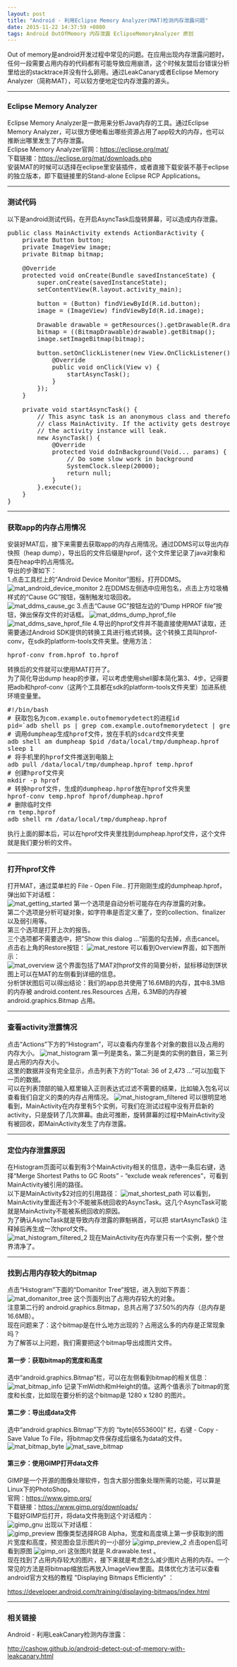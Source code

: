 ```yaml
---
layout: post
title: "Android - 利用Eclipse Memory Analyzer(MAT)检测内存泄露问题"
date: 2015-11-22 14:37:59 +0800
tags: Android OutOfMemory 内存泄露 EclipseMemoryAnalyzer 原创
---
```


Out of memory是android开发过程中常见的问题。在应用出现内存泄露问题时，任何一段需要占用内存的代码都有可能导致应用崩溃，这个时候友盟后台错误分析里给出的stacktrace并没有什么卵用。通过LeakCanary或者Eclipse Memory Analyzer（简称MAT），可以较方便地定位内存泄露的源头。  


***

### Eclipse Memory Analyzer
Eclipse Memory Analyzer是一款用来分析Java内存的工具。通过Eclipse Memory Analyzer，可以很方便地看出哪些资源占用了app较大的内存，也可以推断出哪里发生了内存泄露。  
Eclipse Memory Analyzer官网：<https://eclipse.org/mat/>  
下载链接：<https://eclipse.org/mat/downloads.php>  
安装MAT的时候可以选择在eclipse里安装插件，或者直接下载安装不基于eclipse的独立版本，即下载链接里的Stand-alone Eclipse RCP Applications。  

***

### 测试代码
以下是android测试代码，在开启AsyncTask后旋转屏幕，可以造成内存泄露。
<pre class="mcode">
public class MainActivity extends ActionBarActivity {
    private Button button;
    private ImageView image;
    private Bitmap bitmap;

    @Override
    protected void onCreate(Bundle savedInstanceState) {
        super.onCreate(savedInstanceState);
        setContentView(R.layout.activity_main);

        button = (Button) findViewById(R.id.button);
        image = (ImageView) findViewById(R.id.image);

        Drawable drawable = getResources().getDrawable(R.drawable.test);
        bitmap = ((BitmapDrawable)drawable).getBitmap();
        image.setImageBitmap(bitmap);

        button.setOnClickListener(new View.OnClickListener() {
            @Override
            public void onClick(View v) {
                startAsyncTask();
            }
        });
    }

    private void startAsyncTask() {
        // This async task is an anonymous class and therefore has a hidden reference to the outer
        // class MainActivity. If the activity gets destroyed before the task finishes (e.g. rotation),
        // the activity instance will leak.
        new AsyncTask<Void, Void, Void>() {
            @Override
            protected Void doInBackground(Void... params) {
                // Do some slow work in background
                SystemClock.sleep(20000);
                return null;
            }
        }.execute();
    }
}
</pre>

***

### 获取app的内存占用情况
安装好MAT后，接下来需要去获取app的内存占用情况。通过DDMS可以导出内存快照（heap dump），导出后的文件后缀是hprof，这个文件里记录了java对象和类在heap中的占用情况。  
导出的步骤如下：  
1.点击工具栏上的“Android Device Monitor”图标，打开DDMS。  
![mat_android_device_monitor](http://7xjvhq.com1.z0.glb.clouddn.com/mat_android_device_monitor.png)
2.在DDMS左侧选中应用包名，点击上方垃圾桶样式的“Cause GC”按钮，强制触发垃圾回收。  
![mat_ddms_cause_gc](http://7xjvhq.com1.z0.glb.clouddn.com/mat_ddms_cause_gc.png)
3.点击“Cause GC”按钮左边的“Dump HPROF file”按钮，弹出保存文件的对话框。
![mat_ddms_dump_hprof_file](http://7xjvhq.com1.z0.glb.clouddn.com/mat_ddms_dump_hprof_file.png)
![mat_ddms_save_hprof_file](http://7xjvhq.com1.z0.glb.clouddn.com/mat_ddms_save_hprof_file.png)
4.导出的hprof文件并不能直接使用MAT读取，还需要通过Android SDK提供的转换工具进行格式转换。这个转换工具叫hprof-conv，在sdk的platform-tools文件夹里。使用方法：  
<pre>
hprof-conv from.hprof to.hprof
</pre>
转换后的文件就可以使用MAT打开了。  
为了简化导出dump heap的步骤，可以考虑使用shell脚本简化第3、4步。记得要把adb和hprof-conv（这两个工具都在sdk的platform-tools文件夹里）加进系统环境变量里。  
<pre class="mcode">
#!/bin/bash
# 获取包名为com.example.outofmemorydetect的进程id
pid=`adb shell ps | grep com.example.outofmemorydetect | grep -v leakcanary | awk '{ print $2 }'`
# 调用dumpheap生成hprof文件，放在手机的sdcard文件夹里
adb shell am dumpheap $pid /data/local/tmp/dumpheap.hprof
sleep 1
# 将手机里的hprof文件推送到电脑上
adb pull /data/local/tmp/dumpheap.hprof temp.hprof
# 创建hprof文件夹
mkdir -p hprof
# 转换hprof文件，生成的dumpheap.hprof放在hprof文件夹里
hprof-conv temp.hprof hprof/dumpheap.hprof
# 删除临时文件
rm temp.hprof
adb shell rm /data/local/tmp/dumpheap.hprof
</pre>
执行上面的脚本后，可以在hprof文件夹里找到dumpheap.hprof文件，这个文件就是我们要分析的文件。  

***

### 打开hprof文件
打开MAT，通过菜单栏的 File - Open File.. 打开刚刚生成的dumpheap.hprof，弹出如下对话框：  
![mat_getting_started](http://7xjvhq.com1.z0.glb.clouddn.com/mat_getting_started.png)
第一个选项是自动分析可能存在内存泄露的对象。  
第二个选项是分析可疑对象，如字符串是否定义重了，空的collection、finalizer以及弱引用等。  
第三个选项是打开上次的报告。  
三个选项都不需要选中，把”Show this dialog ...“前面的勾去掉，点击cancel。  
点击右上角的Restore按钮：
![mat_restore](http://7xjvhq.com1.z0.glb.clouddn.com/mat_restore.png)
可以看到Overview界面，如下图所示：  
![mat_overview](http://7xjvhq.com1.z0.glb.clouddn.com/mat_overview.png)
这个界面包括了MAT对hprof文件的简要分析，鼠标移动到饼状图上可以在MAT的左侧看到详细的信息。  
分析饼状图后可以得出结论：我们的app总共使用了16.6MB的内存，其中8.3MB的内存被 android.content.res.Resources 占用，6.3MB的内存被 android.graphics.Bitmap 占用。

***

### 查看activity泄露情况
点击“Actions”下方的“Histogram”，可以查看内存里各个对象的数目以及占用的内存大小。
![mat_histogram](http://7xjvhq.com1.z0.glb.clouddn.com/mat_histogram.png)
第一列是类名，第二列是类的实例的数目，第三列是占用的内存大小。  
这里的数据并没有完全显示，点击列表下方的“Total: 36 of 2,473 ...”可以加载下一页的数据。  
可以在列表顶部的输入框里输入正则表达式过滤不需要的结果，比如输入包名可以查看我们自定义的类的内存占用情况。
![mat_histogram_filtered](http://7xjvhq.com1.z0.glb.clouddn.com/mat_histogram_filtered.png)
可以很明显地看到，MainActivity在内存里有5个实例，可我们在测试过程中没有开启新的activity，只是旋转了几次屏幕。由此可推断，旋转屏幕的过程中MainActivity没有被回收，即MainActivity发生了内存泄露。

***

### 定位内存泄露原因
在Histogram页面可以看到有3个MainActivity相关的信息，选中一条后右键，选择“Merge Shortest Paths to GC Roots” - “exclude weak references”，可看到MainActivity被引用的路径。  
以下是MainActivity$2对应的引用路径：
![mat_shortest_path](http://7xjvhq.com1.z0.glb.clouddn.com/mat_shortest_path.png)
可以看到，MainActivity里面还有3个不能被系统回收的AsyncTask。这几个AsyncTask可能就是MainActivity不能被系统回收的原因。  
为了确认AsyncTask就是导致内存泄露的罪魁祸首，可以把 startAsyncTask() 注释掉后再生成一次hprof文件。  
![mat_histogram_filtered_2](http://7xjvhq.com1.z0.glb.clouddn.com/mat_histogram_filtered_2.png)
现在MainActivity在内存里只有一个实例，整个世界清净了。

***

### 找到占用内存较大的bitmap
点击“Histogram”下面的“Domanitor Tree”按钮，进入到如下界面：  
![mat_domanitor_tree](http://7xjvhq.com1.z0.glb.clouddn.com/mat_domanitor_tree.png)
这个页面列出了占用内存较大的对象。  
注意第二行的 android.graphics.Bitmap，总共占用了37.50%的内存（总内存是16.6MB）。  
现在问题来了：这个bitmap是在什么地方出现的？占用这么多的内存是正常现象吗？  
为了解答以上问题，我们需要把这个bitmap导出成图片文件。  

#### 第一步：获取bitmap的宽度和高度
选中“android.graphics.Bitmap”栏，可以在左侧看到bitmap的相关信息：  
![mat_bitmap_info](http://7xjvhq.com1.z0.glb.clouddn.com/mat_bitmap_info.png)
记录下mWidth和mHeight的值。这两个值表示了bitmap的宽度和长度，比如现在要分析的这个bitmap是 1280 x 1280 的图片。  

#### 第二步：导出成data文件  
选中“android.graphics.Bitmap”下方的 “byte[6553600]” 栏，右键 - Copy - Save Value To File，将bitmap文件保存成后缀名为data的文件。  
![mat_bitmap_byte](http://7xjvhq.com1.z0.glb.clouddn.com/mat_bitmap_byte.png)
![mat_save_bitmap](http://7xjvhq.com1.z0.glb.clouddn.com/mat_save_bitmap.png)

#### 第三步：使用GIMP打开data文件  
GIMP是一个开源的图像处理软件，包含大部分图象处理所需的功能，可以算是Linux下的PhotoShop。  
官网：<https://www.gimp.org/>  
下载链接：<https://www.gimp.org/downloads/>  
下载好GIMP后打开，将data文件拖到这个对话框内：  
![gimp_gnu](http://7xjvhq.com1.z0.glb.clouddn.com/gimp_gnu.png)
出现以下对话框：  
![gimp_preview](http://7xjvhq.com1.z0.glb.clouddn.com/gimp_preview.png)
图像类型选择RGB Alpha，宽度和高度填上第一步获取到的图片宽度和高度，预览图会显示图片的一小部分
![gimp_preview_2](http://7xjvhq.com1.z0.glb.clouddn.com/gimp_preview_2.png)
点击open后可看到原图
![gimp_ori](http://7xjvhq.com1.z0.glb.clouddn.com/gimp_ori.png)
这张图片就是 R.drawable.test 。  
现在找到了占用内存较大的图片，接下来就是考虑怎么减少图片占用的内存。一个常见的方法是将bitmap缩放后再放入ImageView里面。具体优化方法可以查看android官方文档的教程 "Displaying Bitmaps Efficiently" ：  

<https://developer.android.com/training/displaying-bitmaps/index.html>  

***


### 相关链接  
Android - 利用LeakCanary检测内存泄露：  

<http://cashow.github.io/android-detect-out-of-memory-with-leakcanary.html>
